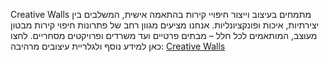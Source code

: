 Creative Walls מתמחים בעיצוב וייצור חיפויי קירות בהתאמה אישית, המשלבים בין יצירתיות, איכות ופונקציונליות. אנחנו מציעים מגוון רחב של פתרונות חיפוי קירות מבטון מעוצב, המותאמים לכל חלל – מבתים פרטיים ועד משרדים ופרויקטים מסחריים.
לחצו כאן למידע נוסף ולגלריית עיצובים מרהיבה: [Creative Walls]([url](https://www.creativewalls.co.il/))
